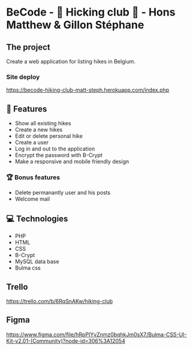 # BeCode - :runner: Hicking club :shoe: - Hons Matthew & Gillon Stéphane

## The project

Create a web application for listing hikes in Belgium.

### Site deploy

https://becode-hiking-club-matt-steph.herokuapp.com/index.php

## :memo: Features

* Show all existing hikes
* Create a new hikes
* Edit or delete personal hike
* Create a user
* Log in and out to the application
* Encrypt the password with B-Crypt
* Make a responsive and mobile friendly design

### :trophy: Bonus features

* Delete permanantly user and his posts
* Welcome mail

## :computer: Technologies

* PHP
* HTML
* CSS
* B-Crypt
* MySQL data base
* Bulma css

## Trello

https://trello.com/b/6RqSnAKw/hiking-club

## Figma

https://www.figma.com/file/hRpPIYvZnmz0bqhkJm0sX7/Bulma-CSS-UI-Kit-v2.01-(Community)?node-id=306%3A12054
